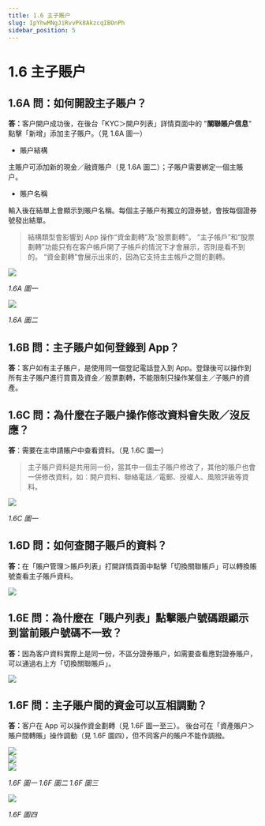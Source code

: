 ```yaml
---
title: 1.6 主子賬户
slug: IpYhwMNgJiRvvPk8AkzcqIBOnPh
sidebar_position: 5
---
```



# 1.6 主子賬户

## 1.6A 問：如何開設主子賬户？

<b>答：</b>客户開户成功後，在後台「KYC＞開户列表」詳情頁面中的 "<b>關聯賬户信息</b>" 點擊「新增」添加主子賬户。（見 1.6A 圖一）

- 賬户結構

主賬户可添加新的現金／融資賬户（見 1.6A 圖二）；子賬户需要綁定一個主賬户。

- 賬户名稱

輸入後在結單上會顯示到賬户名稱。每個主子賬户有獨立的證券號，會按每個證券號發出結單。

> 結構類型會影響到 App 操作“資金劃轉”及“股票劃轉”。
“主子帳戶”和“股票劃轉”功能只有在客户帳戶開了子帳戶的情況下才會展示，否則是看不到的。
“資金劃轉”會展示出來的，因為它支持主主帳戶之間的劃轉。

<img src="/assets/Snnnb2J3qoE2jZxwi91ccEI2njf.png" src-width="2506" src-height="888" align="center"/>

<em>1.6A 圖一</em>

<img src="/assets/YSlabSrgOoJ7MSxze7EcueRMnUc.png" src-width="2360" src-height="1348" align="center"/>

<em>1.6A 圖二</em>

## 1.6B 問：主子賬户如何登錄到 App？

<b>答：</b>客户如有主子賬户，是使用同一個登記電話登入到 App。登錄後可以操作到所有主子賬户進行買賣及資金／股票劃轉，不能限制只操作某個主／子賬户的資產。

## 1.6C 問：為什麼在子賬户操作修改資料會失敗／沒反應？

<b>答</b>：需要在主申請賬户中查看資料。（見 1.6C 圖一）

> 主子賬户資料是共用同一份，當其中一個主子賬户修改了，其他的賬户也會一併修改資料，如：開户資料、聯絡電話／電郵、授權人、風險評級等資料。

<img src="/assets/Lt5gbqrIUoSUcaxpftYciY5AnSb.png" src-width="2508" src-height="1326" align="center"/>

<em>1.6C 圖一</em>

## 1.6D 問：如何查閱子賬戶的資料？

<b>答：</b>在「賬户管理＞賬戶列表」打開詳情頁面中點擊「切換關聯賬戶」可以轉換賬號查看主子賬戶資料。

<img src="/assets/Jcudb4mWZoh6X1xnDHNc2dxZnie.png" src-width="2826" src-height="1518" align="center"/>

## 1.6E 問：為什麼在「賬户列表」點擊賬户號碼跟顯示到當前賬户號碼不一致？

<b>答：</b>因為客户資料實際上是同一份，不區分證券賬户，如需要查看應對證券賬户，可以通過右上方「切換關聯賬戶」。

<img src="/assets/Z6vObj51GovxJKxRDzYcBXPRnVg.png" src-width="2682" src-height="1004" align="center"/>

## 1.6F 問：主子賬户間的資金可以互相調動？

<b>答：</b>客户在 App 可以操作資金劃轉（見 1.6F 圖一至三）。
後台可在「資產賬户＞賬户間轉賬」操作調動（見 1.6F 圖四），但不同客户的賬户不能作調撥。

<div class="flex gap-3 columns-3" column-size="3">
<div class="w-[35%]" width-ratio="35">
<img src="/assets/Bxz5bYGJcogfNLxiBdTcLqREnFe.png" src-width="650" src-height="1250" align="center"/>
</div>
<div class="w-[33%]" width-ratio="33">
<img src="/assets/MTY4bAq4loMeg5xwHRwcCAfPn81.png" src-width="644" src-height="1336" align="center"/>
</div>
<div class="w-[30%]" width-ratio="30">
<img src="/assets/Tzn5bbbJxoquYPxzbSYc9hjMnKd.png" src-width="602" src-height="1340" align="center"/>
</div>
</div>

<em> 1.6F 圖一                                                         1.6F 圖二                                                       1.6F 圖三</em>

<img src="/assets/OAV1bauyxoICRhx9PcbcXJA2nae.png" src-width="2602" src-height="804" align="center"/>

<em>1.6F 圖四</em>

